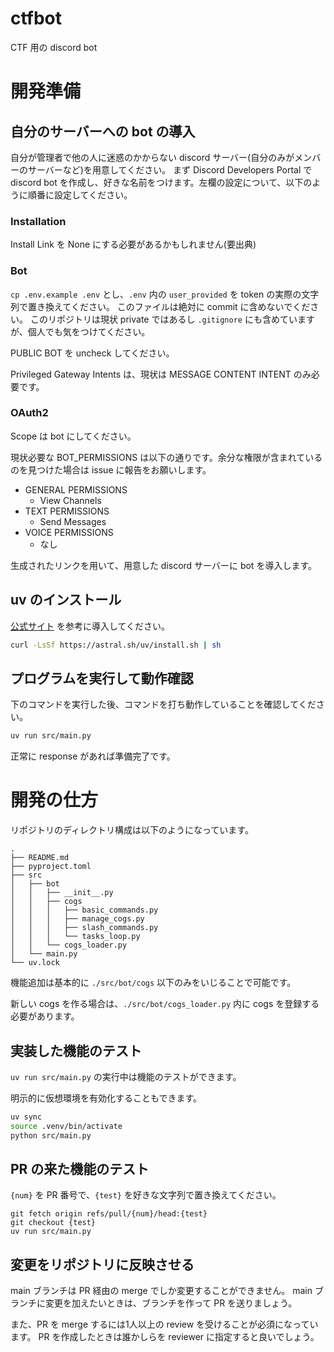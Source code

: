 # ctfbot

CTF 用の discord bot

# 開発準備
## 自分のサーバーへの bot の導入
自分が管理者で他の人に迷惑のかからない discord サーバー(自分のみがメンバーのサーバーなど)を用意してください。
まず Discord Developers Portal で discord bot を作成し、好きな名前をつけます。左欄の設定について、以下のように順番に設定してください。
### Installation
Install Link を None にする必要があるかもしれません(要出典)
### Bot
`cp .env.example .env` とし、`.env` 内の `user_provided` を token の実際の文字列で置き換えてください。
このファイルは絶対に commit に含めないでください。
このリポジトリは現状 private ではあるし `.gitignore` にも含めていますが、個人でも気をつけてください。

PUBLIC BOT を uncheck してください。

Privileged Gateway Intents は、現状は MESSAGE CONTENT INTENT のみ必要です。
### OAuth2
Scope は bot にしてください。

現状必要な BOT_PERMISSIONS は以下の通りです。余分な権限が含まれているのを見つけた場合は issue に報告をお願いします。
- GENERAL PERMISSIONS
    - View Channels
- TEXT PERMISSIONS
    - Send Messages
- VOICE PERMISSIONS
    - なし

生成されたリンクを用いて、用意した discord サーバーに bot を導入します。

## uv のインストール
[公式サイト](https://docs.astral.sh/uv/) を参考に導入してください。
```bash
curl -LsSf https://astral.sh/uv/install.sh | sh
```

## プログラムを実行して動作確認
下のコマンドを実行した後、コマンドを打ち動作していることを確認してください。
```bash
uv run src/main.py
```
正常に response があれば準備完了です。

# 開発の仕方
リポジトリのディレクトリ構成は以下のようになっています。
```
.
├── README.md
├── pyproject.toml
├── src
│   ├── bot
│   │   ├── __init__.py
│   │   ├── cogs
│   │   │   ├── basic_commands.py
│   │   │   ├── manage_cogs.py
│   │   │   ├── slash_commands.py
│   │   │   └── tasks_loop.py
│   │   └── cogs_loader.py
│   └── main.py
└── uv.lock
```
機能追加は基本的に `./src/bot/cogs` 以下のみをいじることで可能です。

新しい cogs を作る場合は、`./src/bot/cogs_loader.py` 内に cogs を登録する必要があります。

## 実装した機能のテスト
`uv run src/main.py` の実行中は機能のテストができます。

明示的に仮想環境を有効化することもできます。
```bash
uv sync
source .venv/bin/activate
python src/main.py
```

## PR の来た機能のテスト
`{num}` を PR 番号で、`{test}` を好きな文字列で置き換えてください。
```
git fetch origin refs/pull/{num}/head:{test}
git checkout {test}
uv run src/main.py
```

## 変更をリポジトリに反映させる
main ブランチは PR 経由の merge でしか変更することができません。
main ブランチに変更を加えたいときは、ブランチを作って PR を送りましょう。

また、PR を merge するには1人以上の review を受けることが必須になっています。
PR を作成したときは誰かしらを reviewer に指定すると良いでしょう。
